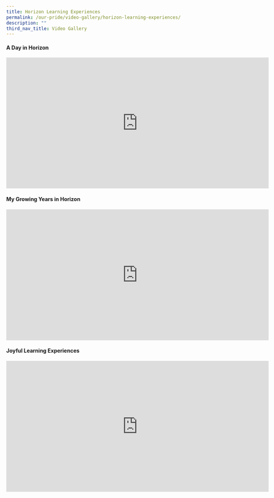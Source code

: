 ```yaml
---
title: Horizon Learning Experiences
permalink: /our-pride/video-gallery/horizon-learning-experiences/
description: ""
third_nav_title: Video Gallery
---
```

#### **A Day in Horizon**
<iframe width="700" height="350" src="https://www.youtube.com/embed/KDFiSU6C-P4" title="YouTube video player" frameborder="0" allow="accelerometer; autoplay; clipboard-write; encrypted-media; gyroscope; picture-in-picture; web-share" allowfullscreen></iframe>
<br>

#### **My Growing Years in Horizon**
<iframe width="700" height="350" src="https://www.youtube.com/embed/C3PS5q-CmFg" title="YouTube video player" frameborder="0" allow="accelerometer; autoplay; clipboard-write; encrypted-media; gyroscope; picture-in-picture; web-share" allowfullscreen></iframe>
<br>

#### **Joyful Learning Experiences**
<iframe width="700" height="350" src="https://www.youtube.com/embed/I2TmWzWy6w4" title="Joyful Learning Beyond Classroom" frameborder="0" allow="accelerometer; autoplay; clipboard-write; encrypted-media; gyroscope; picture-in-picture; web-share" allowfullscreen></iframe>